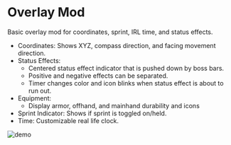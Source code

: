 # Overlay Mod
Basic overlay mod for coordinates, sprint, IRL time, and status effects.
- Coordinates: Shows XYZ, compass direction, and facing movement direction.
- Status Effects:
  - Centered status effect indicator that is pushed down by boss bars.
  - Positive and negative effects can be separated.
  - Timer changes color and icon blinks when status effect is about to run out.
- Equipment:
  - Display armor, offhand, and mainhand durability and icons
- Sprint Indicator: Shows if sprint is toggled on/held.
- Time: Customizable real life clock.

![demo](https://cdn.modrinth.com/data/h6qF9sNN/images/8f3247814f6e7af5c558edb3d893d24d8a648ba8.png)
